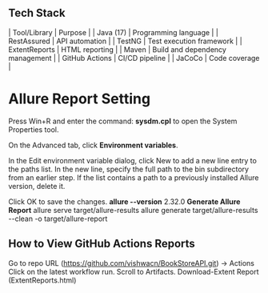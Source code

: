 ## Tech Stack

| Tool/Library      | Purpose                                |
| Java (17)         | Programming language                   |
| RestAssured       | API automation                         |
| TestNG            | Test execution framework               |
| ExtentReports     | HTML reporting                         |
| Maven             | Build and dependency management        |
| GitHub Actions    | CI/CD pipeline                         |
| JaCoCo            | Code coverage                          |

Allure Report Setting
=====================
Press Win+R and enter the command: **sysdm.cpl** to open the System Properties tool.

On the Advanced tab, click **Environment variables**.

In the Edit environment variable dialog, click New to add a new line entry to the paths list.
In the new line, specify the full path to the bin subdirectory from an earlier step.
If the list contains a path to a previously installed Allure version, delete it.

Click OK to save the changes.
**allure --version**
2.32.0
**Generate Allure Report**
allure serve target/allure-results
allure generate target/allure-results --clean -o target/allure-report

## How to View GitHub Actions Reports
Go to repo URL (https://github.com/vishwacn/BookStoreAPI.git) → Actions
Click on the latest workflow run.
Scroll to Artifacts.
Download-Extent Report (ExtentReports.html)





